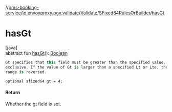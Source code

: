 //[pms-booking-service](../../../../index.md)/[io.envoyproxy.pgv.validate](../../index.md)/[Validate](../index.md)/[SFixed64RulesOrBuilder](index.md)/[hasGt](has-gt.md)

# hasGt

[java]\
abstract fun [hasGt](has-gt.md)(): [Boolean](https://kotlinlang.org/api/core/kotlin-stdlib/kotlin/-boolean/index.html)

```kotlin
Gt specifies that this field must be greater than the specified value,
exclusive. If the value of Gt is larger than a specified Lt or Lte, the
range is reversed.

```
`optional sfixed64 gt = 4;`

#### Return

Whether the gt field is set.
